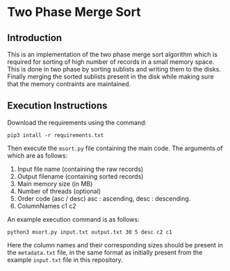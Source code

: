# Two Phase Merge Sort

## Introduction
This is an implementation of the two phase merge sort algorithm which is required for sorting of high number of records in a small memory space. This is done in two phase by sorting sublists and writing them to the disks. Finally merging the sorted sublists present in the disk while making sure that the memory contraints are maintained.

## Execution Instructions
Download the requirements using the command:
```
pip3 intall -r requirements.txt
```

Then execute the `msort.py` file containing the main code. The arguments of which are as follows: <br>
1. Input file name (containing the raw records) <br>
2. Output filename (containing sorted records) <br> 
3. Main memory size (in MB) <br>
4. Number of threads (optional) <br>
5. Order code (asc / desc) asc : ascending, desc : descending. <br>
6. ColumnNames c1 c2 <br>

An example execution command is as follows:
```
python3 msort.py input.txt output.txt 30 5 desc c2 c1
```
Here the column names and their corresponding sizes should be present in the `metadata.txt` file, in the same format as initially present from the example `input.txt` file in this repository.